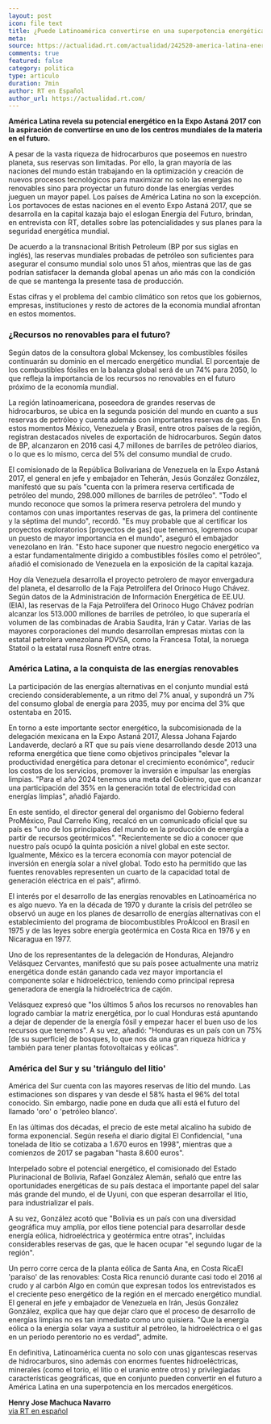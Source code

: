 ```yaml
---
layout: post
icon: file text
title: ¿Puede Latinoamérica convertirse en una superpotencia energética mundial y superar al golfo Pérsico?
meta: 
source: https://actualidad.rt.com/actualidad/242520-america-latina-energia-petroleo-gas-renovables
comments: true
featured: false
category: politica
type: articulo
duration: 7min
author: RT en Español
author_url: https://actualidad.rt.com/
---
```


<p class="hyphenate">
<b>
		
América Latina revela su potencial energético en la Expo Astaná 2017 con la aspiración de convertirse en uno de los centros mundiales de la materia en el futuro.
</b>
</p>

<p class="hyphenate">
	
A pesar de la vasta riqueza de hidrocarburos que poseemos en nuestro planeta, sus reservas son limitadas. Por ello, la gran mayoría de las naciones del mundo están trabajando en la optimización y creación de nuevos  procesos tecnológicos para maximizar no solo las energías no renovables sino para proyectar un futuro donde las energías verdes jueguen un mayor papel. Los países de América Latina no son la excepción. Los portavoces de estas naciones en el evento Expo Astaná 2017, que se desarrolla en la capital kazaja bajo el eslogan Energía del Futuro, brindan, en entrevista con RT, detalles sobre las potencialidades y sus planes para la seguridad energética mundial. 
</p>
<p class="hyphenate">
	

De acuerdo a la transnacional British Petroleum (BP por sus siglas en inglés), las reservas mundiales probadas de petróleo son suficientes para asegurar el consumo mundial solo unos 51 años, mientras que las de gas podrían satisfacer la demanda global apenas un año más con la condición de que se mantenga la presente tasa de producción.
</p>
<p class="hyphenate">
	

Estas cifras y el problema del cambio climático son retos que los gobiernos, empresas, instituciones y resto de actores de la economía mundial afrontan en estos momentos.
</p>

<h3>
	
¿Recursos no renovables para el futuro?
</h3>

<p class="hyphenate">
	
Según datos de la consultora global Mckensey, los combustibles fósiles continuarán su dominio en el mercado energético mundial. El porcentaje de los combustibles fósiles en la balanza global será de un 74% para 2050, lo que refleja la importancia de los recursos no renovables en el futuro próximo de la economía mundial.
</p>
<p class="hyphenate">
	

La región latinoamericana, poseedora de grandes reservas de hidrocarburos, se ubica en la segunda posición del mundo en cuanto a sus reservas de petróleo y cuenta además con importantes reservas de gas. En estos momentos México, Venezuela y Brasil, entre otros países de la región, registran destacados niveles de exportación de hidrocarburos. Según datos de BP, alcanzaron en 2016 casi 4,7 millones de barriles de petróleo diarios, o lo que es lo mismo, cerca del 5% del consumo mundial de crudo. 
</p>

<script id="infogram_0_reservas_probadas_de_petroleo_y_gas_en_america_latina" title="Reservas probadas de petróleo y gas en América Latina" src="//e.infogram.com/js/dist/embed.js?zZV" type="text/javascript"></script>

<p class="hyphenate">
	

El comisionado de la República Bolivariana de Venezuela en la Expo Astaná 2017, el general en jefe y embajador en Teherán, Jesús González González, manifestó que su país "cuenta con la primera reserva certificada de petróleo del mundo, 298.000 millones de barriles de petróleo". "Todo el mundo reconoce que somos la primera reserva petrolera del mundo y contamos con unas importantes reservas de gas, la primera del continente y la séptima del mundo", recordó. "Es muy probable que al certificar los proyectos exploratorios [proyectos de gas] que tenemos, logremos ocupar un puesto de mayor importancia en el mundo", aseguró el embajador venezolano en Irán. "Esto hace suponer que nuestro negocio energético va a estar fundamentalmente dirigido a combustibles fósiles como el petróleo", añadió el comisionado de Venezuela en la exposición de la capital kazaja.
</p>

<p class="hyphenate">
	

Hoy día Venezuela desarrolla el proyecto petrolero de mayor envergadura del planeta, el desarrollo de la Faja Petrolífera del Orinoco Hugo Chávez. Según datos de la Administración de Información Energética de EE.UU. (EIA), las reservas de la Faja Petrolífera del Orinoco Hugo Chávez podrían alcanzar los 513.000 millones de barriles de petróleo, lo que superaría el volumen de las combinadas de Arabia Saudita, Irán y Catar. Varias de las mayores corporaciones del mundo desarrollan empresas mixtas con la estatal petrolera venezolana PDVSA, como la Francesa Total, la noruega Statoil o la estatal rusa Rosneft entre otras.
</p>



 

<h3>
	
América Latina, a la conquista de las energías renovables 
</h3>
<p class="hyphenate">
	
La participación de las energías alternativas en el conjunto mundial está creciendo considerablemente, a un ritmo del 7% anual, y supondrá un 7% del consumo global de energía para 2035, muy por encima del 3% que ostentaba en 2015.  
</p>
<p class="hyphenate">
	

En torno a este importante sector energético, la subcomisionada de la delegación mexicana en la Expo Astaná 2017, Alessa Johana Fajardo Landaverde, declaró a RT que su país viene desarrollando desde 2013 una reforma energética que tiene como objetivos principales "elevar la productividad energética para detonar el crecimiento económico", reducir los costos de los servicios, promover la inversión e impulsar las energías limpias. "Para el año 2024 tenemos una meta del Gobierno, que es alcanzar una participación del 35% en la generación total de electricidad con energías limpias", añadió Fajardo.
</p>

<p class="hyphenate">
	

En este sentido, el director general del organismo del Gobierno federal ProMéxico, Paul Carreño King, recalcó en un comunicado oficial que su país es "uno de los principales del mundo en la producción de energía a partir de recursos geotérmicos". "Recientemente se dio a conocer que nuestro país ocupó la quinta posición a nivel global en este sector. Igualmente, México es la tercera economía con mayor potencial de inversión en energía solar a nivel global. Todo esto ha permitido que las fuentes renovables representen un cuarto de la capacidad total de generación eléctrica en el país", afirmó.
</p>



<script id="infogram_0_total_de_inversiones_acumuladas_en_energias_renovables_2009_2014_de_america_latina" title="Total de inversiones acumuladas en energías renovables 2009-2014 de América Latina" src="//e.infogram.com/js/dist/embed.js?Z5z" type="text/javascript"></script>


<p class="hyphenate">
	
El interés por el desarrollo de las energías renovables en Latinoamérica no es algo nuevo. Ya en la década de 1970 y durante la crisis del petróleo se observó un auge en los planes de desarrollo de energías alternativas con el establecimiento del programa de biocombustibles ProÁlcool en Brasil en 1975 y de las leyes sobre energía geotérmica en Costa Rica en 1976 y en Nicaragua en 1977.

</p>

<p class="hyphenate">
	
Uno de los representantes de la delegación de Honduras, Alejandro Velásquez Cervantes, manifestó que su país posee actualmente una matriz energética donde están ganando cada vez mayor importancia el componente solar e hidroeléctrico, teniendo como principal represa generadora de energía la hidroeléctrica de cajón.

</p>


<p class="hyphenate">
	
Velásquez expresó que "los últimos 5 años los recursos no renovables han logrado cambiar la matriz energética, por lo cual Honduras está apuntando a dejar de depender de la energía fósil y empezar hacer el buen uso de los recursos que tenemos". A su vez, añadió: "Honduras es un país con un 75% [de su superficie] de bosques, lo que nos da una gran riqueza hídrica y también para tener plantas fotovoltaicas y eólicas".
</p>


<h3>
	
América del Sur y su 'triángulo del litio'
</h3>

<p class="hyphenate">
	
América del Sur cuenta con las mayores reservas de litio del mundo. Las estimaciones son dispares y van desde el 58% hasta el 96% del total conocido. Sin embargo, nadie pone en duda que allí está el futuro del llamado 'oro' o 'petróleo blanco'.
</p>
<p class="hyphenate">
	

En las últimas dos décadas, el precio de este metal alcalino ha subido de forma exponencial. Según reseña el diario digital El Confidencial, "una tonelada de litio se cotizaba a 1.670 euros en 1998", mientras que a comienzos de 2017 se pagaban "hasta 8.600 euros".
</p>
<p class="hyphenate">
	


Interpelado sobre el potencial energético, el comisionado del Estado Plurinacional de Bolivia, Rafael González Alemán, señaló que entre las oportunidades energéticas de su país destaca el importante papel del salar más grande del mundo, el de Uyuni, con que esperan desarrollar el litio, para industrializar el país.
</p>
<p class="hyphenate">
	


A su vez, González acotó que "Bolivia es un país con una diversidad geográfica muy amplía, por ellos tiene potencial para desarrollar desde energía eólica, hidroeléctrica y geotérmica entre otras", incluidas considerables reservas de gas, que le hacen ocupar "el segundo lugar de la región".

</p>
<p class="hyphenate">
	
Un perro corre cerca de la planta eólica de Santa Ana, en Costa RicaEl 'paraíso' de las renovables: Costa Rica renunció durante casi todo el 2016 al crudo y al carbón
Algo en común que expresan todos los entrevistados es el creciente peso energético de la región en el mercado energético mundial. El general en jefe y embajador de Venezuela en Irán, Jesús González González, explica que hay que dejar claro que el proceso de desarrollo de energías limpias no es tan inmediato como uno quisiera. "Que la energía eólica o la energía solar vaya a sustituir al petróleo, la hidroeléctrica o el gas en un periodo perentorio no es verdad", admite.
</p>
<p class="hyphenate">
	

En definitiva, Latinoamérica cuenta no solo con unas gigantescas reservas de hidrocarburos, sino además con enormes fuentes hidroeléctricas, minerales (como el torio, el litio o el uranio entre otros) y privilegiadas características geográficas, que en conjunto pueden convertir en el futuro a América Latina en una superpotencia en los mercados energéticos.
</p>

<b>Henry Jose Machuca Navarro</b> <br>
<a href="https://actualidad.rt.com/actualidad/242520-america-latina-energia-petroleo-gas-renovables" target="_blank">via RT en español</a>
